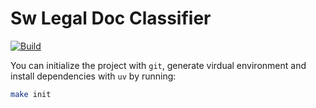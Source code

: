 # Sw Legal Doc Classifier

[![Build](https://github.com/ardaaras99/sw-legal-doc-classifier/actions/workflows/build.yml/badge.svg)](https://github.com/ardaaras99/sw-legal-doc-classifier/actions/workflows/build.yml)


You can initialize the project with `git`, generate virdual environment and install dependencies with `uv` by running:

```sh
make init
```

